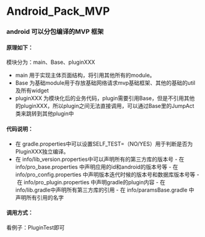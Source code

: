 # Android_Pack_MVP
### android 可以分包编译的MVP 框架

#### 原理如下：
模块分为：main、Base、pluginXXX

- main 用于实现主体页面结构，将引用其他所有的module。
- Base 为基础module用于存放基础网络请求mvp基础框架、其他的基础的util及所有widget
- pluginXXX 为模块化后的业务代码，plugin需要引用Base，但是不引用其他的pluginXXX，所以plugin之间无法直接调用，可以通过Base里的JumpAct类来跳转到其他plugin中

#### 代码说明：
- 在 gradle.properties中可以设置SELF_TEST=（NO/YES）用于判断是否为PluginXXX独立编译。
- 在 info/lib_version.properties中可以声明所有的第三方库的版本号
- 在 info/pro_base.properties 中声明应用的id和android的版本号等
- 在 info/pro_config.properties 中声明版本迭代时候的版本号和数据库版本号等
- 在 info/pro_plugin.properties 中声明gradle的plugin内容
- 在 info/lib.gradle中声明所有第三方库的引用
- 在 info/paramsBase.gradle 中声明所有引用的名字

#### 调用方式：
看例子：PluginTest即可
